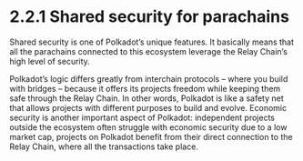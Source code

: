 # 2.2.1 Shared security for parachains

Shared security is one of Polkadot’s unique features. It basically means that all the parachains connected to this ecosystem leverage the Relay Chain’s high level of security.

Polkadot’s logic differs greatly from interchain protocols – where you build with bridges – because it offers its projects freedom while keeping them safe through the Relay Chain. In other words, Polkadot is like a safety net that allows projects with different purposes to build and evolve. Economic security is another important aspect of Polkadot: independent projects outside the ecosystem often struggle with economic security due to a low market cap, projects on Polkadot benefit from their direct connection to the Relay Chain, where all the transactions take place.
